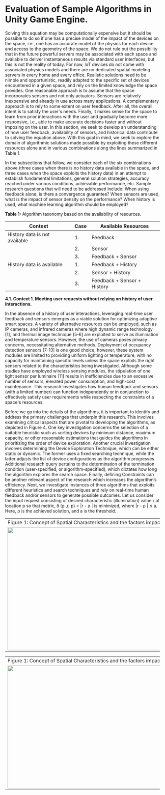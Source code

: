 
# Evaluation of Sample Algorithms in Unity Game Engine.

Solving this equation may be computationally expensive but it should be possible to do so if one has a precise model of the impact of the devices on the space, i.e., one has an accurate model of the physics for each device and access to the geometry of the space.  We do not rule out the possibility that in the future powerful servers may be associated with each space and available to deliver instantaneous results via standard user interfaces, but this is not the reality of today.  For now, IoT devices do not come with associated physics models and there are no dedicated spatial modeling servers in every home and every office. Realistic solutions need to be nimble and opportunistic, readily adapted to the specific set of devices encountered in a given space, and rely on the limited knowledge the space provides. One reasonable approach is to assume that the space incorporates sensors and not only actuators.  Sensors are relatively inexpensive and already in use across many applications.  A complementary approach is to rely to some extent on user feedback.  After all, the overall intent is to satisfy the user's needs.  Finally, it makes sense for the space to learn from prior interactions with the user and gradually become more responsive, i.e., able to make accurate decisions faster and without imposing on the user.
In this section, we seek to develop an understanding of how user feedback, availability of sensors, and historical data contribute to solving the equation above.  With this goal in mind, we seek to explore the domain of algorithmic solutions made possible by exploiting these different resources alone and in various combinations along the lines summarized in Table 1.

In the subsections that follow, we consider each of the six combinations above (three cases when there is no history data available in the space, and three cases when the space exploits the history data) in an attempt to establish fundamental limitations, general solution strategies, accuracy reached under various conditions, achievable performance, etc.  Sample research questions that will need to be addressed include: When using feedback alone, is there a convergence guarantee?  When sensors are used, what is the impact of sensor density on the performance? When history is used, what machine learning algorithm should be employed?

**Table 1:** Algorithm taxonomy based on the availability of resources.


| Context                            | Case              | Available Resources            |
|------------------------------------|---|------------------------------------------------|
| History data is not available      | 1.| Feedback                                       |
|                                    | 2.| Sensor                                         |
|                                    | 3.| Feedback + Sensor                              |
| History data is available          | 1.| Feedback + History                             |
|                                    | 2.| Sensor + History                               |
|                                    | 3.| Feedback + Sensor + History                    |


**4.1. Context 1. Meeting user requests without relying on history of user interactions.**

In the absence of a history of user interactions, leveraging real-time user feedback and sensors emerges as a viable solution for optimizing adaptive smart spaces. A variety of alternative resources can be employed, such as IP cameras, and infrared cameras where high dynamic range technology [1], and thermal image technique [5-6] are exploited to serve as illumination and temperature sensors. However, the use of cameras poses privacy concerns, necessitating alternative methods. Deployment of occupancy detection sensors [7-10] is one good choice, however, these system modules are limited to providing uniform lighting or temperature, with no capacity for maintaining specific levels unless the space exploits the right sensors related to the characteristics being investigated. Although some studies have employed wireless sensing modules, the stipulation of one light sensor per luminaire [11] results in inefficiencies due to an excessive number of sensors, elevated power consumption, and high-cost maintenance. This research investigates how human feedback and sensors (with a limited number) can function independently or in conjunction to effectively satisfy user requirements while respecting the constraints of a space's resources.

Before we go into the details of the algorithms, it is important to identify and address the primary challenges that underpin this research. This involves examining critical aspects that are pivotal to developing the algorithms, as depicted in Figure 4. One key investigation concerns the selection of a suitable heuristic such as sorting devices by minimum distance, maximum capacity, or other reasonable estimations that guides the algorithms in prioritizing the order of device exploration. Another crucial investigation involves determining the Device Exploration Technique, which can be either static or dynamic. The former uses a fixed searching technique, while the latter adjusts the list of device configurations as the algorithm progresses. Additional research query pertains to the determination of the termination condition (user-specified, or algorithm-specified), which dictates how long the algorithm explores the search space. Finally, defining Constraints can be another relevant aspect of the research which increases the algorithm’s efficiency. Next, we investigate instances of three algorithms that exploits different heuristics and search techniques and rely on real-time human feedback and/or sensors to generate possible outcomes. Let us consider the input request consisting of desired characteristic (illumination) value r at location p so that metric, δ (ρ ,r, p) = |r - ρ | is minimized, where |r - ρ | ≤ a. Here, ρ  is the achieved solution, and a is the threshold. 

<table>
  <tr>
    <td>Figure 1: Concept of Spatial Characteristics and the factors impacting them.</td>
  </tr>
  <tr>
    <td><img src="https://github.com/HamimAdal/Simulation-Unity/blob/main/Figures_simulation/algorithm_framework.jpg" width=800 height=400></td>
  </tr>
</table>



<table>
  <tr>
    <td>Figure 1: Concept of Spatial Characteristics and the factors impacting them.</td>
  </tr>
  <tr>
    <td><img src="https://github.com/HamimAdal/Simulation-Unity/blob/main/Figures_simulation/c1_cdf_steps.png" width=800 height=400></td>
  </tr>
</table>

